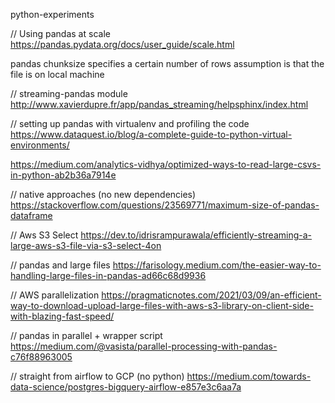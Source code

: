 python-experiments

// Using pandas at scale
https://pandas.pydata.org/docs/user_guide/scale.html

  pandas chunksize specifies a certain number of rows
  assumption is that the file is on local machine

// streaming-pandas module 
http://www.xavierdupre.fr/app/pandas_streaming/helpsphinx/index.html

// setting up pandas with virtualenv and profiling the code 
https://www.dataquest.io/blog/a-complete-guide-to-python-virtual-environments/

https://medium.com/analytics-vidhya/optimized-ways-to-read-large-csvs-in-python-ab2b36a7914e

// native approaches (no new dependencies)
https://stackoverflow.com/questions/23569771/maximum-size-of-pandas-dataframe

// Aws S3 Select 
https://dev.to/idrisrampurawala/efficiently-streaming-a-large-aws-s3-file-via-s3-select-4on

// pandas and large files 
https://farisology.medium.com/the-easier-way-to-handling-large-files-in-pandas-ad66c68d9936

// AWS parallelization 
https://pragmaticnotes.com/2021/03/09/an-efficient-way-to-download-upload-large-files-with-aws-s3-library-on-client-side-with-blazing-fast-speed/

// pandas in parallel + wrapper script
https://medium.com/@vasista/parallel-processing-with-pandas-c76f88963005

// straight from airflow to GCP  (no python)
https://medium.com/towards-data-science/postgres-bigquery-airflow-e857e3c6aa7a
